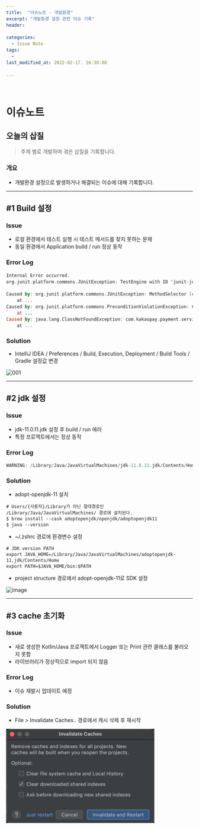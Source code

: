 ```yaml
---
title:  "이슈노트 - 개발환경"
excerpt: "개발환경 설정 관련 이슈 기록"
header:

categories:
  - Issue Note
tags:
  - 
last_modified_at: 2022-02-17. 16:30:00

---
```


<br>

# 이슈노트

## 오늘의 삽질
> 주제 별로 개발하며 겪은 삽질을 기록합니다.

### 개요
- 개발환경 설정으로 발생하거나 해결되는 이슈에 대해 기록합니다.

---

## #1 Build 설정

### Issue
- 로컬 환경에서 테스트 실행 시 테스트 메서드를 찾지 못하는 문제
- 동일 환경에서 Application build / run 정상 동작

### Error Log
```kotlin
Internal Error occurred.
org.junit.platform.commons.JUnitException: TestEngine with ID 'junit-jupiter' failed to discover tests
	
Caused by: org.junit.platform.commons.JUnitException: MethodSelector [className = 'com.kakaopay.payment.service.admin.AdminTest', methodName = 'temp', methodParameterTypes = ''] resolution failed
	at ...
Caused by: org.junit.platform.commons.PreconditionViolationException: Could not load class with name: com.kakaopay.payment.service.admin.AdminTest
	at ...
Caused by: java.lang.ClassNotFoundException: com.kakaopay.payment.service.admin.AdminTest
	at ...
```

### Solution
- IntelliJ IDEA / Preferences / Build, Execution, Deployment / Build Tools / Gradle 설정값 변경

![001](https://user-images.githubusercontent.com/58318041/127263691-b88ee12b-bb9a-4e0f-8479-10eb8a7ff053.png)

---

## #2 jdk 설정

### Issue
- jdk-11.0.11.jdk 설정 후 build / run 에러
- 특정 프로젝트에서는 정상 동작

### Error Log
```kotlin
WARNING: /Library/Java/JavaVirtualMachines/jdk-11.0.11.jdk/Contents/Home/bin/java is loading libcrypto in an unsafe way
```

### Solution
- adopt-openjdk-11 설치

```
# Users/{사용자}/Library가 아닌 절대경로인 /Library/Java/JavaVirtualMachines/ 경로에 설치된다.
$ brew install --cask adoptopenjdk/openjdk/adoptopenjdk11
$ java --version
```

- ~/.zshrc 경로에 환경변수 설정

```
# JDK version PATH
export JAVA_HOME=/Library/Java/JavaVirtualMachines/adoptopenjdk-11.jdk/Contents/Home
export PATH=$JAVA_HOME/bin:$PATH
```

- project structure 경로에서 adopt-openjdk-11로 SDK 설정

![image](https://user-images.githubusercontent.com/58318041/132431496-5ad2960a-933e-427d-82e3-303785605e8c.png)

---

## #3 cache 초기화

### Issue
- 새로 생성한 Kotlin/Java 프로젝트에서 Logger 또는 Print 관련 클래스를 불러오지 못함
- 라이브러리가 정상적으로 import 되지 않음

### Error Log
- 이슈 재발시 업데이트 예정

### Solution
- File > Invalidate Caches.. 경로에서 캐시 삭제 후 재시작

<p align="left">
  <img src="/assets/images/post/issue_note-001.png" width="400px">
</p>
